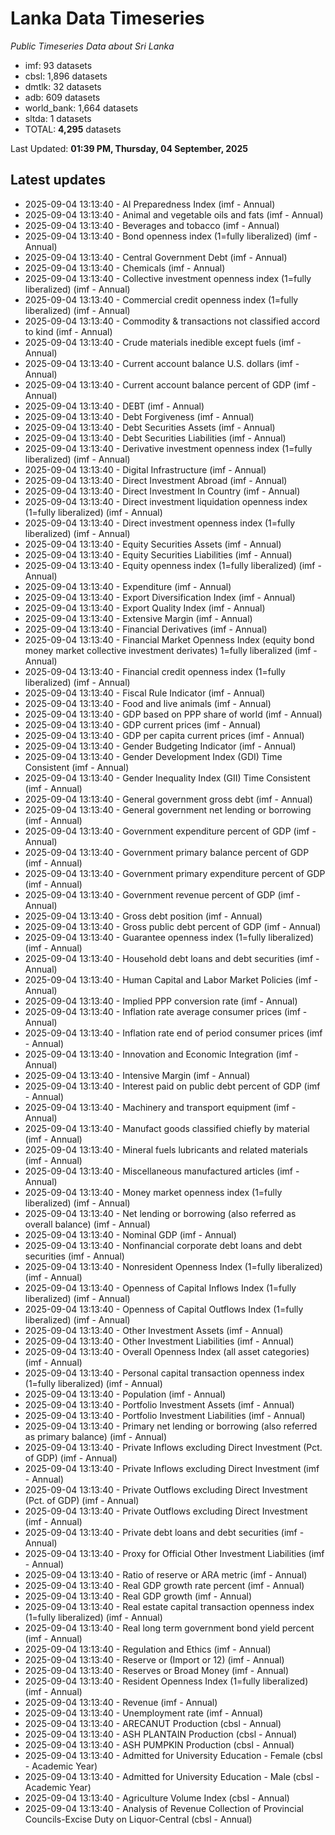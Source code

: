# Lanka Data Timeseries
*Public Timeseries Data about Sri Lanka*

* imf: 93 datasets
* cbsl: 1,896 datasets
* dmtlk: 32 datasets
* adb: 609 datasets
* world_bank: 1,664 datasets
* sltda: 1 datasets
* TOTAL: **4,295** datasets

Last Updated: **01:39 PM, Thursday, 04 September, 2025**

## Latest updates

* 2025-09-04 13:13:40 - AI Preparedness Index (imf - Annual)
* 2025-09-04 13:13:40 - Animal and vegetable oils and fats (imf - Annual)
* 2025-09-04 13:13:40 - Beverages and tobacco (imf - Annual)
* 2025-09-04 13:13:40 - Bond openness index (1=fully liberalized) (imf - Annual)
* 2025-09-04 13:13:40 - Central Government Debt (imf - Annual)
* 2025-09-04 13:13:40 - Chemicals (imf - Annual)
* 2025-09-04 13:13:40 - Collective investment openness index (1=fully liberalized) (imf - Annual)
* 2025-09-04 13:13:40 - Commercial credit openness index (1=fully liberalized) (imf - Annual)
* 2025-09-04 13:13:40 - Commodity & transactions not classified accord to kind (imf - Annual)
* 2025-09-04 13:13:40 - Crude materials inedible except fuels (imf - Annual)
* 2025-09-04 13:13:40 - Current account balance U.S. dollars (imf - Annual)
* 2025-09-04 13:13:40 - Current account balance percent of GDP (imf - Annual)
* 2025-09-04 13:13:40 - DEBT (imf - Annual)
* 2025-09-04 13:13:40 - Debt Forgiveness (imf - Annual)
* 2025-09-04 13:13:40 - Debt Securities Assets (imf - Annual)
* 2025-09-04 13:13:40 - Debt Securities Liabilities (imf - Annual)
* 2025-09-04 13:13:40 - Derivative investment openness index (1=fully liberalized) (imf - Annual)
* 2025-09-04 13:13:40 - Digital Infrastructure (imf - Annual)
* 2025-09-04 13:13:40 - Direct Investment Abroad (imf - Annual)
* 2025-09-04 13:13:40 - Direct Investment In Country (imf - Annual)
* 2025-09-04 13:13:40 - Direct investment liquidation openness index (1=fully liberalized) (imf - Annual)
* 2025-09-04 13:13:40 - Direct investment openness index (1=fully liberalized) (imf - Annual)
* 2025-09-04 13:13:40 - Equity Securities Assets (imf - Annual)
* 2025-09-04 13:13:40 - Equity Securities Liabilities (imf - Annual)
* 2025-09-04 13:13:40 - Equity openness index (1=fully liberalized) (imf - Annual)
* 2025-09-04 13:13:40 - Expenditure (imf - Annual)
* 2025-09-04 13:13:40 - Export Diversification Index (imf - Annual)
* 2025-09-04 13:13:40 - Export Quality Index (imf - Annual)
* 2025-09-04 13:13:40 - Extensive Margin (imf - Annual)
* 2025-09-04 13:13:40 - Financial Derivatives (imf - Annual)
* 2025-09-04 13:13:40 - Financial Market Openness Index (equity bond money market collective investment derivates) 1=fully liberalized (imf - Annual)
* 2025-09-04 13:13:40 - Financial credit openness index (1=fully liberalized) (imf - Annual)
* 2025-09-04 13:13:40 - Fiscal Rule Indicator (imf - Annual)
* 2025-09-04 13:13:40 - Food and live animals (imf - Annual)
* 2025-09-04 13:13:40 - GDP based on PPP share of world (imf - Annual)
* 2025-09-04 13:13:40 - GDP current prices (imf - Annual)
* 2025-09-04 13:13:40 - GDP per capita current prices (imf - Annual)
* 2025-09-04 13:13:40 - Gender Budgeting Indicator (imf - Annual)
* 2025-09-04 13:13:40 - Gender Development Index (GDI) Time Consistent (imf - Annual)
* 2025-09-04 13:13:40 - Gender Inequality Index (GII) Time Consistent (imf - Annual)
* 2025-09-04 13:13:40 - General government gross debt (imf - Annual)
* 2025-09-04 13:13:40 - General government net lending or borrowing (imf - Annual)
* 2025-09-04 13:13:40 - Government expenditure percent of GDP (imf - Annual)
* 2025-09-04 13:13:40 - Government primary balance percent of GDP (imf - Annual)
* 2025-09-04 13:13:40 - Government primary expenditure percent of GDP (imf - Annual)
* 2025-09-04 13:13:40 - Government revenue percent of GDP (imf - Annual)
* 2025-09-04 13:13:40 - Gross debt position (imf - Annual)
* 2025-09-04 13:13:40 - Gross public debt percent of GDP (imf - Annual)
* 2025-09-04 13:13:40 - Guarantee openness index (1=fully liberalized) (imf - Annual)
* 2025-09-04 13:13:40 - Household debt loans and debt securities (imf - Annual)
* 2025-09-04 13:13:40 - Human Capital and Labor Market Policies (imf - Annual)
* 2025-09-04 13:13:40 - Implied PPP conversion rate (imf - Annual)
* 2025-09-04 13:13:40 - Inflation rate average consumer prices (imf - Annual)
* 2025-09-04 13:13:40 - Inflation rate end of period consumer prices (imf - Annual)
* 2025-09-04 13:13:40 - Innovation and Economic Integration (imf - Annual)
* 2025-09-04 13:13:40 - Intensive Margin (imf - Annual)
* 2025-09-04 13:13:40 - Interest paid on public debt percent of GDP (imf - Annual)
* 2025-09-04 13:13:40 - Machinery and transport equipment (imf - Annual)
* 2025-09-04 13:13:40 - Manufact goods classified chiefly by material (imf - Annual)
* 2025-09-04 13:13:40 - Mineral fuels lubricants and related materials (imf - Annual)
* 2025-09-04 13:13:40 - Miscellaneous manufactured articles (imf - Annual)
* 2025-09-04 13:13:40 - Money market openness index (1=fully liberalized) (imf - Annual)
* 2025-09-04 13:13:40 - Net lending or borrowing (also referred as overall balance) (imf - Annual)
* 2025-09-04 13:13:40 - Nominal GDP (imf - Annual)
* 2025-09-04 13:13:40 - Nonfinancial corporate debt loans and debt securities (imf - Annual)
* 2025-09-04 13:13:40 - Nonresident Openness Index (1=fully liberalized) (imf - Annual)
* 2025-09-04 13:13:40 - Openness of Capital Inflows Index (1=fully liberalized) (imf - Annual)
* 2025-09-04 13:13:40 - Openness of Capital Outflows Index (1=fully liberalized) (imf - Annual)
* 2025-09-04 13:13:40 - Other Investment Assets (imf - Annual)
* 2025-09-04 13:13:40 - Other Investment Liabilities (imf - Annual)
* 2025-09-04 13:13:40 - Overall Openness Index (all asset categories) (imf - Annual)
* 2025-09-04 13:13:40 - Personal capital transaction openness index (1=fully liberalized) (imf - Annual)
* 2025-09-04 13:13:40 - Population (imf - Annual)
* 2025-09-04 13:13:40 - Portfolio Investment Assets (imf - Annual)
* 2025-09-04 13:13:40 - Portfolio Investment Liabilities (imf - Annual)
* 2025-09-04 13:13:40 - Primary net lending or borrowing (also referred as primary balance) (imf - Annual)
* 2025-09-04 13:13:40 - Private Inflows excluding Direct Investment (Pct. of GDP) (imf - Annual)
* 2025-09-04 13:13:40 - Private Inflows excluding Direct Investment (imf - Annual)
* 2025-09-04 13:13:40 - Private Outflows excluding Direct Investment (Pct. of GDP) (imf - Annual)
* 2025-09-04 13:13:40 - Private Outflows excluding Direct Investment (imf - Annual)
* 2025-09-04 13:13:40 - Private debt loans and debt securities (imf - Annual)
* 2025-09-04 13:13:40 - Proxy for Official Other Investment Liabilities (imf - Annual)
* 2025-09-04 13:13:40 - Ratio of reserve or ARA metric (imf - Annual)
* 2025-09-04 13:13:40 - Real GDP growth rate percent (imf - Annual)
* 2025-09-04 13:13:40 - Real GDP growth (imf - Annual)
* 2025-09-04 13:13:40 - Real estate capital transaction openness index (1=fully liberalized) (imf - Annual)
* 2025-09-04 13:13:40 - Real long term government bond yield percent (imf - Annual)
* 2025-09-04 13:13:40 - Regulation and Ethics (imf - Annual)
* 2025-09-04 13:13:40 - Reserve or (Import or 12) (imf - Annual)
* 2025-09-04 13:13:40 - Reserves or Broad Money (imf - Annual)
* 2025-09-04 13:13:40 - Resident Openness Index (1=fully liberalized) (imf - Annual)
* 2025-09-04 13:13:40 - Revenue (imf - Annual)
* 2025-09-04 13:13:40 - Unemployment rate (imf - Annual)
* 2025-09-04 13:13:40 - ARECANUT Production (cbsl - Annual)
* 2025-09-04 13:13:40 - ASH PLANTAIN Production (cbsl - Annual)
* 2025-09-04 13:13:40 - ASH PUMPKIN Production (cbsl - Annual)
* 2025-09-04 13:13:40 - Admitted for University Education - Female (cbsl - Academic Year)
* 2025-09-04 13:13:40 - Admitted for University Education - Male (cbsl - Academic Year)
* 2025-09-04 13:13:40 - Agriculture Volume Index (cbsl - Annual)
* 2025-09-04 13:13:40 - Analysis of Revenue Collection of Provincial Councils-Excise Duty on Liquor-Central (cbsl - Annual)